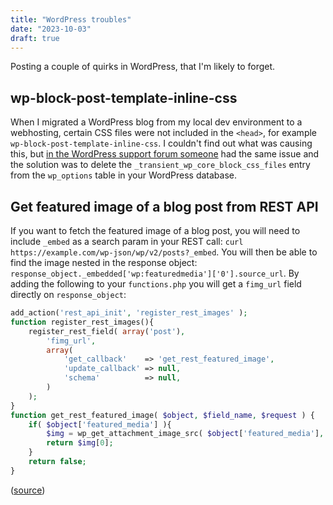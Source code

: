 ```yaml
---
title: "WordPress troubles"
date: "2023-10-03"
draft: true
---
```


Posting a couple of quirks in WordPress, that I'm likely to forget.

## wp-block-post-template-inline-css

When I migrated a WordPress blog from my local dev environment to a webhosting, certain CSS files were not included in the `<head>`, for example `wp-block-post-template-inline-css`. I couldn't find out what was causing this, but [in the WordPress support forum someone](https://WordPress.org/support/topic/WordPress-block-styles-not-loading-in-frontend/) had the same issue and the solution was to delete the `_transient_wp_core_block_css_files` entry from the `wp_options` table in your WordPress database.

## Get featured image of a blog post from REST API

If you want to fetch the featured image of a blog post, you will need to include `_embed` as a search param in your REST call: `curl https://example.com/wp-json/wp/v2/posts?_embed`. You will then be able to find the image nested in the response object: `response_object._embedded['wp:featuredmedia']['0'].source_url`. By adding the following to your `functions.php` you will get a `fimg_url` field directly on `response_object`:

```php
add_action('rest_api_init', 'register_rest_images' );
function register_rest_images(){
    register_rest_field( array('post'),
        'fimg_url',
        array(
            'get_callback'    => 'get_rest_featured_image',
            'update_callback' => null,
            'schema'          => null,
        )
    );
}
function get_rest_featured_image( $object, $field_name, $request ) {
    if( $object['featured_media'] ){
        $img = wp_get_attachment_image_src( $object['featured_media'], 'app-thumb' );
        return $img[0];
    }
    return false;
}
```

([source](https://dalenguyen.medium.com/how-to-get-featured-image-from-wordpress-rest-api-5e023b9896c6))
